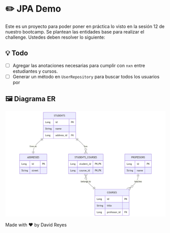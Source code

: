 # ✏️ JPA Demo

Este es un proyecto para poder poner en práctica lo visto en la sesión 12 de nuestro bootcamp.
Se plantean las entidades base para realizar el challenge. Ustedes deben resolver lo siguiente:

## 💡 Todo

- [ ] Agregar las anotaciones necesarias para cumplir con `nxn` entre estudiantes y cursos.
- [ ] Generar un método en `UserRepository` para buscar todos los usuarios por

## 🖼️  Diagrama ER

![ER Diagram](./assets/er_diagram.png)

Made with ❤️ by David Reyes